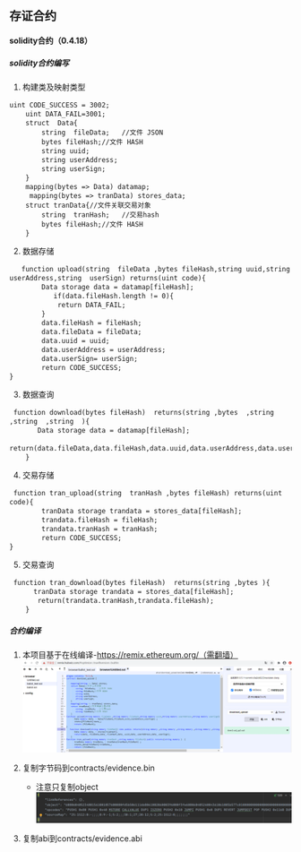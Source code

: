 ## 存证合约
#### solidity合约（0.4.18）
##### solidity合约编写
1. 构建类及映射类型
```
uint CODE_SUCCESS = 3002;
    uint DATA_FAIL=3001;
    struct  Data{
        string  fileData;   //文件 JSON
        bytes fileHash;//文件 HASH
        string uuid;
        string userAddress;
        string userSign;
    }
    mapping(bytes => Data) datamap;
     mapping(bytes => tranData) stores_data;
    struct tranData{//文件关联交易对象
        string  tranHash;   //交易hash
        bytes fileHash;//文件 HASH
    }
```
2. 数据存储
```
   function upload(string  fileData ,bytes fileHash,string uuid,string userAddress,string  userSign) returns(uint code){
        Data storage data = datamap[fileHash];
           if(data.fileHash.length != 0){
            return DATA_FAIL;
        }
        data.fileHash = fileHash;
        data.fileData = fileData;
        data.uuid = uuid;
        data.userAddress = userAddress;
        data.userSign= userSign;
        return CODE_SUCCESS;
}
```
3. 数据查询
```
 function download(bytes fileHash)  returns(string ,bytes  ,string  ,string  ,string  ){
       Data storage data = datamap[fileHash];
       return(data.fileData,data.fileHash,data.uuid,data.userAddress,data.userSign);
    }
```
4. 交易存储
```
 function tran_upload(string  tranHash ,bytes fileHash) returns(uint code){
        tranData storage trandata = stores_data[fileHash];
        trandata.fileHash = fileHash;
        trandata.tranHash = tranHash;
        return CODE_SUCCESS;
}
```
5. 交易查询
```
 function tran_download(bytes fileHash)  returns(string ,bytes ){
      tranData storage trandata = stores_data[fileHash];
       return(trandata.tranHash,trandata.fileHash);
    }
```
##### 合约编译

1. 本项目基于在线编译-https://remix.ethereum.org/（需翻墙）
    ![3.png](../image/remix.png)

2. 复制字节码到contracts/evidence.bin  
    - 注意只复制object
    ![3.png](../image/bin.png)
3. 复制abi到contracts/evidence.abi 

